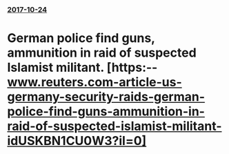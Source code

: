 ### [2017-10-24](/news/2017/10/24/index.md)

# German police find guns, ammunition in raid of suspected Islamist militant. [https:--www.reuters.com-article-us-germany-security-raids-german-police-find-guns-ammunition-in-raid-of-suspected-islamist-militant-idUSKBN1CU0W3?il=0]



